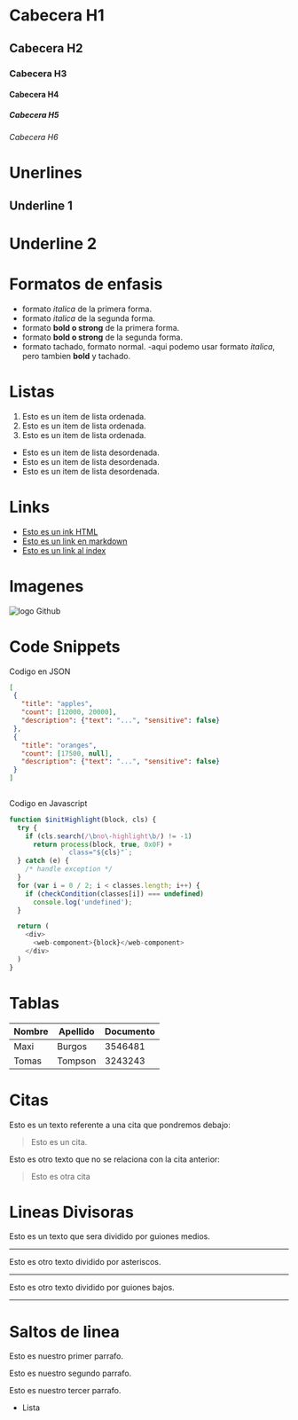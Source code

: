 # Cabecera H1
## Cabecera H2
### Cabecera H3
#### Cabecera H4
##### Cabecera H5
###### Cabecera H6
# Unerlines
Underline 1
-----------

Underline 2
===========

# Formatos de enfasis
- formato *italica* de la primera forma.
- formato _italica_ de la segunda forma. 
- formato **bold o strong** de la primera forma.
- formato __bold o strong__ de la segunda forma.
- formato tachado, formato normal.
-aqui podemo usar formato *italica*, pero tambien **bold** y tachado.


# Listas
1. Esto es un item de lista ordenada.
2. Esto es un item de lista ordenada.
3. Esto es un item de lista ordenada.

- Esto es un item de lista desordenada.
- Esto es un item de lista desordenada.
- Esto es un item de lista desordenada.

# Links
 - <a href = "http://google.com"> Esto es un ink HTML </a>
 - [Esto es un link en markdown](http://google.com)
 - [Esto es un link al index](index.html)

 # Imagenes
 ![logo Github](https://cdn-icons-png.flaticon.com/512/25/25231.png)

 # Code Snippets
 Codigo en JSON
 ```JSON
 [
  {
    "title": "apples",
    "count": [12000, 20000],
    "description": {"text": "...", "sensitive": false}
  },
  {
    "title": "oranges",
    "count": [17500, null],
    "description": {"text": "...", "sensitive": false}
  }
]
    
 ```

 Codigo en Javascript
``` Javascript
function $initHighlight(block, cls) {
  try {
    if (cls.search(/\bno\-highlight\b/) != -1)
      return process(block, true, 0x0F) +
             ` class="${cls}"`;
  } catch (e) {
    /* handle exception */
  }
  for (var i = 0 / 2; i < classes.length; i++) {
    if (checkCondition(classes[i]) === undefined)
      console.log('undefined');
  }

  return (
    <div>
      <web-component>{block}</web-component>
    </div>
  )
}
```

# Tablas
| Nombre | Apellido | Documento |
| -----  | -------- | --------- |
| Maxi   | Burgos   | 3546481   |
| Tomas  | Tompson  | 3243243   |

# Citas
Esto es un texto referente a una cita que pondremos debajo:
 > Esto es un cita.

 Esto es otro texto que no se relaciona con la cita anterior:
 > Esto es otra cita

 # Lineas Divisoras
 Esto es un texto que sera dividido por guiones medios.

 --- 
 Esto es otro texto dividido por asteriscos.

 ***

 Esto es otro texto dividido por guiones bajos.

 ___

 # Saltos de linea
 Esto es nuestro primer parrafo.

 Esto es nuestro segundo parrafo.
 
 Esto es nuestro tercer parrafo.
 - Lista